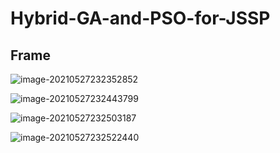 # Hybrid-GA-and-PSO-for-JSSP

## Frame

![image-20210527232352852](C:\Users\admin\AppData\Roaming\Typora\typora-user-images\image-20210527232352852.png)

![image-20210527232443799](C:\Users\admin\AppData\Roaming\Typora\typora-user-images\image-20210527232443799.png)

![image-20210527232503187](C:\Users\admin\AppData\Roaming\Typora\typora-user-images\image-20210527232503187.png)

![image-20210527232522440](C:\Users\admin\AppData\Roaming\Typora\typora-user-images\image-20210527232522440.png)



